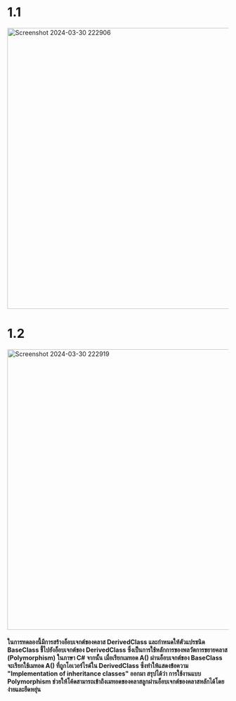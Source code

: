 # 1.1
<img width="640" alt="Screenshot 2024-03-30 222906" src="https://github.com/anndyyzzz/03376836-OOP-2566-Lab-12/assets/144866059/77444fa8-c7ce-46f8-95d9-62fec6b07c37">

# 1.2
<img width="639" alt="Screenshot 2024-03-30 222919" src="https://github.com/anndyyzzz/03376836-OOP-2566-Lab-12/assets/144866059/39b8fd4f-6287-4f08-a904-e6e9bdf00635">

#### ในการทดลองนี้มีการสร้างอ็อบเจกต์ของคลาส DerivedClass และกำหนดให้ตัวแปรชนิด BaseClass ชี้ไปยังอ็อบเจกต์ของ DerivedClass ซึ่งเป็นการใช้หลักการของพลวัตการขยายคลาส (Polymorphism) ในภาษา C# จากนั้น เมื่อเรียกเมทอด A() ผ่านอ็อบเจกต์ของ BaseClass จะเรียกใช้เมทอด A() ที่ถูกโอเวอร์ไรด์ใน DerivedClass ซึ่งทำให้แสดงข้อความ "Implementation of inheritance classes" ออกมา สรุปได้ว่า การใช้งานแบบ Polymorphism ช่วยให้โค้ดสามารถเข้าถึงเมทอดของคลาสลูกผ่านอ็อบเจกต์ของคลาสหลักได้โดยง่ายและยืดหยุ่น

